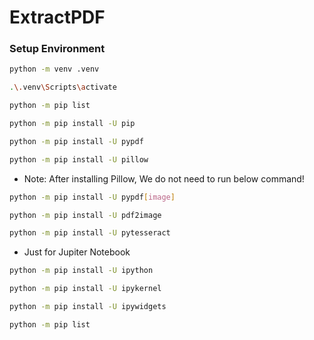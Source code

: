 # ExtractPDF
### Setup Environment

```bash
python -m venv .venv
```

```bash
.\.venv\Scripts\activate
```

```bash
python -m pip list
```

```bash
python -m pip install -U pip
```

```bash
python -m pip install -U pypdf
```

```bash
python -m pip install -U pillow
```

- Note: After installing Pillow, We do not need to run below command!

```bash
python -m pip install -U pypdf[image]
```

```bash
python -m pip install -U pdf2image
```

```bash
python -m pip install -U pytesseract
```

- Just for Jupiter Notebook

```bash
python -m pip install -U ipython
```

```bash
python -m pip install -U ipykernel
```

```bash
python -m pip install -U ipywidgets
```

```bash
python -m pip list
```
